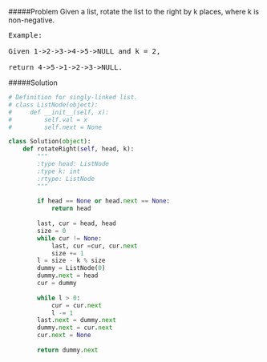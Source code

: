 #####Problem
Given a list, rotate the list to the right by k places, where k is non-negative.

<pre>
Example:

Given 1->2->3->4->5->NULL and k = 2,

return 4->5->1->2->3->NULL.
</pre>

#####Solution
```python
# Definition for singly-linked list.
# class ListNode(object):
#     def __init__(self, x):
#         self.val = x
#         self.next = None

class Solution(object):
    def rotateRight(self, head, k):
        """
        :type head: ListNode
        :type k: int
        :rtype: ListNode
        """
        
        if head == None or head.next == None:
            return head
        
        last, cur = head, head
        size = 0
        while cur != None:
            last, cur =cur, cur.next
            size += 1
        l = size - k % size
        dummy = ListNode(0)
        dummy.next = head
        cur = dummy
        
        while l > 0:
            cur = cur.next
            l -= 1
        last.next = dummy.next
        dummy.next = cur.next
        cur.next = None
        
        return dummy.next
```